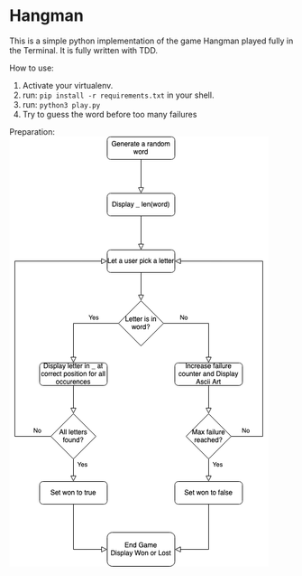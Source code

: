 # Hangman
This is a simple python implementation of the game Hangman played fully in the Terminal.
It is fully written with TDD. 

How to use:
1. Activate your virtualenv.
2. run: `pip install -r requirements.txt` in your shell.
3. run: `python3 play.py`
4. Try to guess the word before too many failures


Preparation:
![flowchart for the hangman game decisions made](src/images/Hangman.drawio.png "Flowchart for the decisions made in hangman game")

